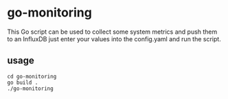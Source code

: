 # go-monitoring

This Go script can be used to collect some system metrics and push them to an InfluxDB
just enter your values into the config.yaml and run the script.

## usage

```
cd go-monitoring
go build .
./go-monitoring
```

